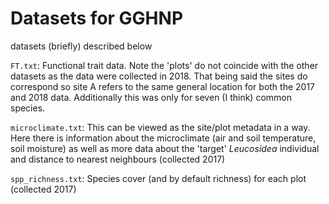 # Datasets for GGHNP

datasets (briefly) described below

`FT.txt`: Functional trait data. Note the 'plots' do not coincide with the other datasets as the data were collected in 2018. That being said the sites do correspond so site A refers to the same general location for both the 2017 and 2018 data. Additionally this was only for seven (I think) common species.

`microclimate.txt`: This can be viewed as the site/plot metadata in a way. Here there is information about the microclimate (air and soil temperature, soil moisture) as well as more data about the 'target' *Leucosidea* individual and distance to nearest neighbours (collected 2017)

`spp_richness.txt`: Species cover (and by default richness) for each plot (collected 2017)